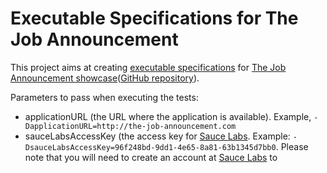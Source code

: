 Executable Specifications for The Job Announcement
==================================================

This project aims at creating [executable specifications](http://specificationbyexample.com/) for [The Job Announcement showcase](http://the-job-announcement.com/)([GitHub repository](https://github.com/plexiti/the-job-announcement)).


Parameters to pass when executing the tests:

* applicationURL (the URL where the application is available). Example, `-DapplicationURL=http://the-job-announcement.com`
* sauceLabsAccessKey (the access key for [Sauce Labs](https://saucelabs.com). Example: `-DsauceLabsAccessKey=96f248bd-9dd1-4e65-8a81-63b1345d7bb0`.
  Please note that you will need to create an account at [Sauce Labs](https://saucelabs.com) to
